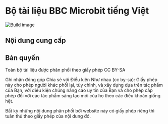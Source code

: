 # Bộ tài liệu BBC Microbit tiếng Việt

![Build image](https://travis-ci.org/microbitvn/help.microbit.vn.svg?branch=master)

## Nội dung cung cấp


## Bản quyền

Toàn bộ tài liệu được phân phối theo giấy phép CC BY-SA

Ghi nhận đóng góp Chia sẻ với Điều kiện Như nhau (cc by-sa):
Giấy phép này cho phép người khác phối lại, tùy chỉnh, và xây dựng dựa trên tác phẩm của Bạn, với điều kiện chúng nâng cao uy tín của Bạn và cho phép cấp phép đối với các tác phẩm sáng tạo mới của họ theo các điều khoản giống hệt.

Bất kỳ những nội dung phân phối bởi website này có giấy phép riêng thì tuân thủ theo giấy phép của nội dung đó.


